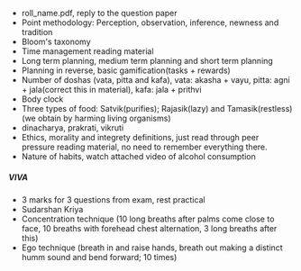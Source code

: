 - roll_name.pdf, reply to the question paper
- Point methodology: Perception, observation, inference, newness and tradition
- Bloom's taxonomy
- Time management reading material
- Long term planning, medium term planning and short term planning
- Planning in reverse, basic gamification(tasks + rewards)
- Number of doshas (vata, pitta and kafa), vata: akasha + vayu, pitta: agni + jala(correct this in material), kafa: jala + prithvi
- Body clock
- Three types of food: Satvik(purifies); Rajasik(lazy) and Tamasik(restless) (we obtain by harming living organisms)
- dinacharya, prakrati, vikruti
- Ethics, morality and integrety definitions, just read through peer pressure reading material, no need to remember everything there.
- Nature of habits, watch attached video of alcohol consumption

##### VIVA
- 3 marks for 3 questions from exam, rest practical
- Sudarshan Kriya
- Concentration technique (10 long breaths after palms come close to face, 10 breaths with forehead chest alternation, 3 long breaths after this)
- Ego technique (breath in and raise hands, breath out making a distinct humm sound and bend forward; 10 times) 